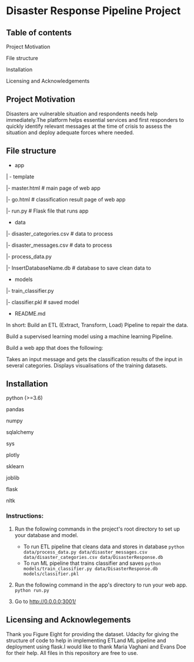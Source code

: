 # Disaster Response Pipeline Project

## Table of contents
Project Motivation

File structure

Installation

Licensing and Acknowledgements

## Project Motivation
Disasters are vulnerable situation and respondents needs help  immediately.The platform helps essential services and first responders to quickly identify relevant messages at the time of crisis to assess the situation and deploy adequate forces where needed.
## File structure
- app
 
| - template

|- master.html  # main page of web app

|- go.html  # classification result page of web app

|- run.py  # Flask file that runs app

- data

|- disaster_categories.csv  # data to process

|- disaster_messages.csv  # data to process

|- process_data.py

|- InsertDatabaseName.db   # database to save clean data to

- models

|- train_classifier.py

|- classifier.pkl  # saved model 

- README.md

In short: 
Build an ETL (Extract, Transform, Load) Pipeline to repair the data.

Build a supervised learning model using a machine learning Pipeline.

Build a web app that does the following:

Takes an input message and gets the classification results of the input in several categories.
Displays visualisations of the training datasets.

## Installation
python (>=3.6)

pandas

numpy

sqlalchemy

sys

plotly

sklearn

joblib

flask

nltk

### Instructions:
1. Run the following commands in the project's root directory to set up your database and model.

    - To run ETL pipeline that cleans data and stores in database
       `python data/process_data.py data/disaster_messages.csv data/disaster_categories.csv data/DisasterResponse.db`
    - To run ML pipeline that trains classifier and saves
        `python models/train_classifier.py data/DisasterResponse.db models/classifier.pkl`

2. Run the following command in the app's directory to run your web app.
    `python run.py`

3. Go to http://0.0.0.0:3001/

## Licensing and Acknowlegements
Thank you Figure Eight for providing the dataset. Udacity for giving the structure of code to help in implementing ETLand ML pipeline and deployment using flask.I would like to thank Maria Vaghani and Evans Doe for their help. All files in this repository are free to use.



